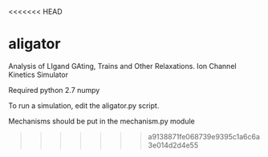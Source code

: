 <<<<<<< HEAD

aligator
========

Analysis of LIgand GAting, Trains and Other Relaxations. Ion Channel Kinetics Simulator

Required
python 2.7
numpy 

To run a simulation, edit the aligator.py script.

Mechanisms should be put in the mechanism.py module



>>>>>>> a9138871fe068739e9395c1a6c6a3e014d2d4e55
